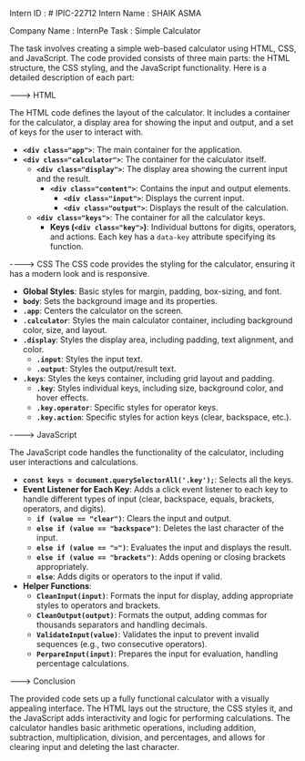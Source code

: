Intern ID : # IPIC-22712
Intern Name : SHAIK ASMA

Company Name : InternPe
Task : Simple Calculator

The task involves creating a simple web-based calculator using HTML, CSS, and JavaScript. The code provided consists of three main parts: the HTML structure, the CSS styling, and the JavaScript functionality.
Here is a detailed description of each part:

--->  HTML

The HTML code defines the layout of the calculator. It includes a container for the calculator, a display area for showing the input and output, and a set of keys for the user to interact with.

- **`<div class="app">`**: The main container for the application.
- **`<div class="calculator">`**: The container for the calculator itself.
  - **`<div class="display">`**: The display area showing the current input and the result.
    - **`<div class="content">`**: Contains the input and output elements.
      - **`<div class="input">`**: Displays the current input.
      - **`<div class="output">`**: Displays the result of the calculation.
  - **`<div class="keys">`**: The container for all the calculator keys.
    - **Keys (`<div class="key">`)**: Individual buttons for digits, operators, and actions. Each key has a `data-key` attribute specifying its function.

----> CSS
The CSS code provides the styling for the calculator, ensuring it has a modern look and is responsive.

- **Global Styles**: Basic styles for margin, padding, box-sizing, and font.
- **`body`**: Sets the background image and its properties.
- **`.app`**: Centers the calculator on the screen.
- **`.calculator`**: Styles the main calculator container, including background color, size, and layout.
- **`.display`**: Styles the display area, including padding, text alignment, and color.
  - **`.input`**: Styles the input text.
  - **`.output`**: Styles the output/result text.
- **`.keys`**: Styles the keys container, including grid layout and padding.
  - **`.key`**: Styles individual keys, including size, background color, and hover effects.
  - **`.key.operator`**: Specific styles for operator keys.
  - **`.key.action`**: Specific styles for action keys (clear, backspace, etc.).

----> JavaScript

The JavaScript code handles the functionality of the calculator, including user interactions and calculations.

- **`const keys = document.querySelectorAll('.key');`**: Selects all the keys.
- **Event Listener for Each Key**: Adds a click event listener to each key to handle different types of input (clear, backspace, equals, brackets, operators, and digits).
  - **`if (value == "clear")`**: Clears the input and output.
  - **`else if (value == "backspace")`**: Deletes the last character of the input.
  - **`else if (value == "=")`**: Evaluates the input and displays the result.
  - **`else if (value == "brackets")`**: Adds opening or closing brackets appropriately.
  - **`else`**: Adds digits or operators to the input if valid.
- **Helper Functions**:
  - **`CleanInput(input)`**: Formats the input for display, adding appropriate styles to operators and brackets.
  - **`CleanOutput(output)`**: Formats the output, adding commas for thousands separators and handling decimals.
  - **`ValidateInput(value)`**: Validates the input to prevent invalid sequences (e.g., two consecutive operators).
  - **`PerpareInput(input)`**: Prepares the input for evaluation, handling percentage calculations.

--->  Conclusion

The provided code sets up a fully functional calculator with a visually appealing interface. The HTML lays out the structure, the CSS styles it, and the JavaScript adds interactivity and logic for performing calculations. The calculator handles basic arithmetic operations, including addition, subtraction, multiplication, division, and percentages, and allows for clearing input and deleting the last character.
